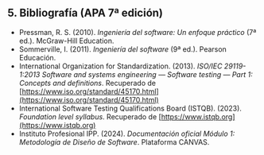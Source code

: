 ## 5. Bibliografía (APA 7ª edición)

- Pressman, R. S. (2010). *Ingeniería del software: Un enfoque práctico* (7ª ed.). McGraw-Hill Education.
- Sommerville, I. (2011). *Ingeniería del software* (9ª ed.). Pearson Educación.
- International Organization for Standardization. (2013). *ISO/IEC 29119-1:2013 Software and systems engineering — Software testing — Part 1: Concepts and definitions*. Recuperado de [https://www.iso.org/standard/45170.html](https://www.iso.org/standard/45170.html)
- International Software Testing Qualifications Board (ISTQB). (2023). *Foundation level syllabus*. Recuperado de [https://www.istqb.org](https://www.istqb.org)
- Instituto Profesional IPP. (2024). *Documentación oficial Módulo 1: Metodología de Diseño de Software*. Plataforma CANVAS.
